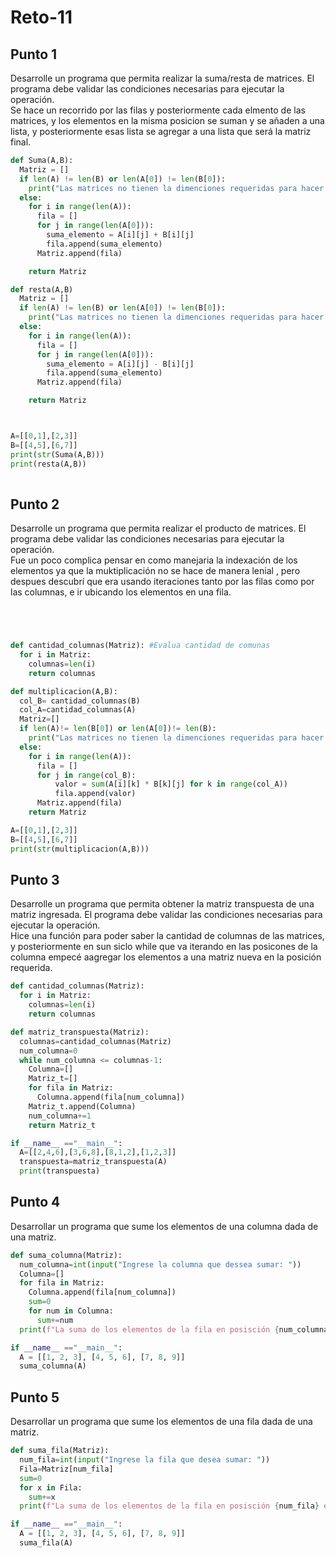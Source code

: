 # Reto-11
## Punto 1
Desarrolle un programa que permita realizar la suma/resta de matrices. El programa debe validar las condiciones necesarias para ejecutar la operación.\
Se hace un recorrido por las filas y posteriormente cada elmento de las matrices, y los elementos en la misma posicion se suman y se añaden a una lista, y posteriormente esas lista se agregar a una lista que será la matriz final.
```python
def Suma(A,B):
  Matriz = []
  if len(A) != len(B) or len(A[0]) != len(B[0]):
    print("Las matrices no tienen la dimenciones requeridas para hacer la suma")
  else:
    for i in range(len(A)):
      fila = []
      for j in range(len(A[0])):
        suma_elemento = A[i][j] + B[i][j]
        fila.append(suma_elemento)
      Matriz.append(fila)

    return Matriz

def resta(A,B)
  Matriz = []
  if len(A) != len(B) or len(A[0]) != len(B[0]):
    print("Las matrices no tienen la dimenciones requeridas para hacer la resta")
  else:
    for i in range(len(A)):
      fila = []
      for j in range(len(A[0])):
        suma_elemento = A[i][j] - B[i][j]
        fila.append(suma_elemento)
      Matriz.append(fila)

    return Matriz



A=[[0,1],[2,3]]
B=[[4,5],[6,7]]
print(str(Suma(A,B)))
print(resta(A,B))
    
```
## Punto 2
Desarrolle un programa que permita realizar el producto de matrices. El programa debe validar las condiciones necesarias para ejecutar la operación. \
Fue un poco complica pensar en como manejaria la indexación de los elementos ya que la muktiplicación no se hace de manera lenial , pero despues descubrí que era usando iteraciones tanto por las filas como por las columnas, e ir ubicando los elementos en una fila.
```python




def cantidad_columnas(Matriz): #Evalua cantidad de comunas
  for i in Matriz:
    columnas=len(i)
    return columnas

def multiplicacion(A,B): 
  col_B= cantidad_columnas(B)
  col_A=cantidad_columnas(A)
  Matriz=[]
  if len(A)!= len(B[0]) or len(A[0])!= len(B):
    print("Las matrices no tienen la dimenciones requeridas para hacer la multiplicación")
  else:
    for i in range(len(A)):
      fila = []
      for j in range(col_B):
          valor = sum(A[i][k] * B[k][j] for k in range(col_A))
          fila.append(valor)
      Matriz.append(fila)
    return Matriz  

A=[[0,1],[2,3]]
B=[[4,5],[6,7]]
print(str(multiplicacion(A,B)))
```
## Punto 3
Desarrolle un programa que permita obtener la matriz transpuesta de una matriz ingresada. El programa debe validar las condiciones necesarias para ejecutar la operación.\
Hice una función para poder saber la cantidad de columnas de las matrices, y posteriormente en sun siclo while que va iterando en las posicones de la columna empecé aagregar los elementos a una matriz nueva en la posición requerida.
```python
def cantidad_columnas(Matriz):
  for i in Matriz:
    columnas=len(i)
    return columnas

def matriz_transpuesta(Matriz):
  columnas=cantidad_columnas(Matriz)
  num_columna=0
  while num_columna <= columnas-1:
    Columna=[]
    Matriz_t=[]
    for fila in Matriz:
      Columna.append(fila[num_columna])
    Matriz_t.append(Columna)
    num_columna+=1
    return Matriz_t

if __name__ =="__main__":
  A=[[2,4,6],[3,6,8],[8,1,2],[1,2,3]]
  transpuesta=matriz_transpuesta(A)
  print(transpuesta)

```
## Punto 4
Desarrollar un programa que sume los elementos de una columna dada de una matriz.
```python
def suma_columna(Matriz):
  num_columna=int(input("Ingrese la columna que dessea sumar: "))
  Columna=[]
  for fila in Matriz:
    Columna.append(fila[num_columna])
    sum=0
    for num in Columna:
      sum+=num
  print(f"La suma de los elementos de la fila en posisción {num_columna} es: {sum}")

if __name__ =="__main__":
  A = [[1, 2, 3], [4, 5, 6], [7, 8, 9]]
  suma_columna(A)
```

## Punto 5
Desarrollar un programa que sume los elementos de una fila dada de una matriz.
```python
def suma_fila(Matriz):
  num_fila=int(input("Ingrese la fila que desea sumar: "))
  Fila=Matriz[num_fila]
  sum=0
  for x in Fila:
    sum+=x
  print(f"La suma de los elementos de la fila en posisción {num_fila} es: {sum}")

if __name__ =="__main__":
  A = [[1, 2, 3], [4, 5, 6], [7, 8, 9]]
  suma_fila(A)
```






